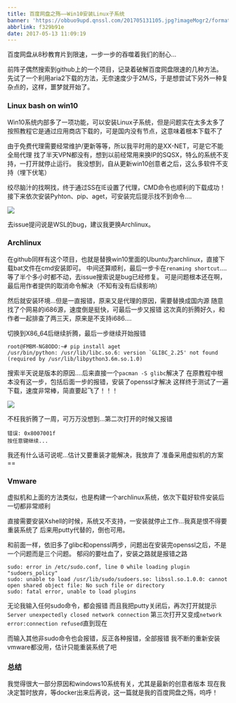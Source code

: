 ```yaml
---
title: 百度网盘之殇——Win10安装Linux子系统
banner: 'https://obbuo9upd.qnssl.com/201705131105.jpg?imageMogr2/format/webp'
abbrlink: f329b91e
date: 2017-05-13 11:09:19
---
```


百度网盘从8秒教育片到限速，一步一步的吞噬着我们的耐心...

前阵子偶然搜索到github上的一个项目，记录着破解百度网盘限速的几种方法。
先试了一个利用aria2下载的方法，无奈速度少于2M/S，于是想尝试下另外一种复杂点的，这样，噩梦就开始了。
<!--more-->

### Linux bash on win10

Win10系统内部多了一项功能，可以安装Linux子系统，但是问题实在太多太多了
按照教程它是通过应用商店下载的，可是国内没有节点，这意味着根本下载不了

由于免费代理需要经常维护/更新等等，所以我平时用的是XX-NET，可是它不能全局代理
找了半天VPN都没有，想到以前经常用来换IP的SQSX，特么的系统不支持，一打开就停止运行。
我没想到，自从更新win10创意者之后，这么多软件不支持（埋下伏笔）

绞尽脑汁的找啊找，终于通过SS在IE设置了代理，CMD命令也顺利的下载成功！
接下来依次安装Pyhton、pip、aget，可安装完后提示找不到命令....

![](https://obbuo9upd.qnssl.com/201705131049.png?imageMogr2/format/webp)

去issue提问说是WSL的bug，建议我更换Archlinux。

### Archlinux

在github同样有这个项目，也就是替换win10里面的Ubuntu为archlinux，直接下载bat文件在cmd安装即可。
中间还算顺利，最后一步卡在`renaming shortcut`....等了半个多小时都不动，去issue搜索说是bug已经修复。
可是问题根本还在啊，最后用作者提供的取消命令解决（不知有没有后续影响）

然后就安装环境...但是一直报错，原来又是代理的原因，需要替换成国内源
随意找了个网易的i686源，速度倒是挺快，可最后一步又报错
这次真的折腾好久，和作者一起排查了两三天，原来是不支持i686....

切换到X86_64后继续折腾，最后一步继续开始报错

```
root@FMBM-NG8ODO:~# pip install aget
/usr/bin/python: /usr/lib/libc.so.6: version `GLIBC_2.25' not found (required by /usr/lib/libpython3.6m.so.1.0)
```
搜索半天说是版本的原因....后来直接一个`pacman -S glibc`解决了
在原教程中根本没有这一步，包括后面一步的报错，安装了openssl才解决
这样终于测试了一遍下载，速度非常棒，简直要起飞了！！！

![](https://obbuo9upd.qnssl.com/201705131047.PNG?imageMogr2/format/webp)

不枉我折腾了一周，可万万没想到...第二次打开的时候又报错

```
错误: 0x8007001f
按任意键继续...
```
我还有什么话可说呢...估计又要重装才能解决，我放弃了
准备采用虚拟机的方案==

### Vmware

虚拟机和上面的方法类似，也是构建一个archlinux系统，依次下载好软件安装后
一切都非常顺利

直接需要安装Xshell的时候，系统又不支持，一安装就停止工作...我真是恨不得要重装系统了
后来用putty代替的，倒也可用。

和前面一样，依旧多了glibc和openssl两步，问题出在安装完openssl之后，不是一个问题而是三个问题。
郁闷的要吐血了，安装之路就是报错之路

 
```
sudo: error in /etc/sudo.conf, line 0 while loading plugin "sudoers_policy"
sudo: unable to load /usr/lib/sudo/sudoers.so: libssl.so.1.0.0: cannot open shared object file: No such file or directory
sudo: fatal error, unable to load plugins 
```

无论我输入任何sudo命令，都会报错
而且我把putty关闭后，再次打开就提示`Server unexpectedly closed network connection`
第三次打开又变成`network error:connection refused`直到现在

而输入其他非sudo命令也会报错，反正各种报错，全部报错
我不断的重新安装vmware都没用，估计只能重装系统了吧

### 总结

我觉得很大一部分原因和windows10系统有关，尤其是最新的创意者版本
现在我决定暂时放弃，等docker出来后再说，这一篇就是我的百度网盘之殇，呜呼！

